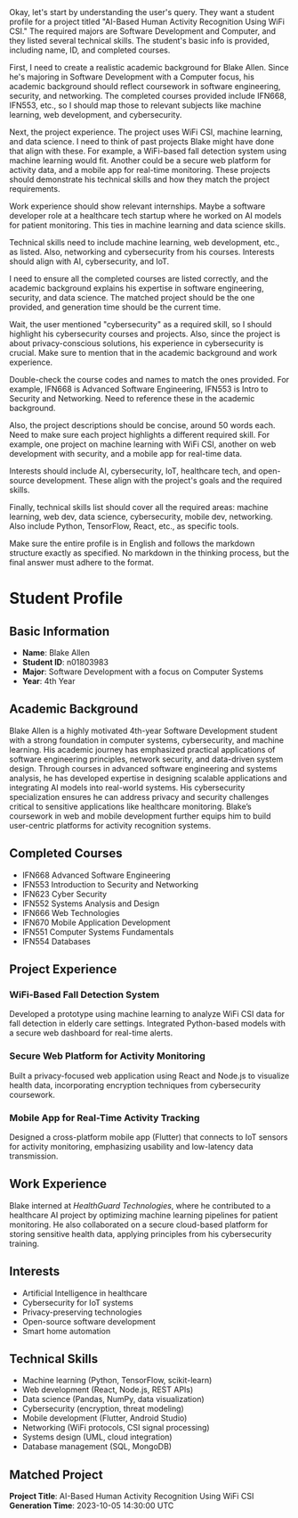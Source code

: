 <think>
Okay, let's start by understanding the user's query. They want a student profile for a project titled "AI-Based Human Activity Recognition Using WiFi CSI." The required majors are Software Development and Computer, and they listed several technical skills. The student's basic info is provided, including name, ID, and completed courses.

First, I need to create a realistic academic background for Blake Allen. Since he's majoring in Software Development with a Computer focus, his academic background should reflect coursework in software engineering, security, and networking. The completed courses provided include IFN668, IFN553, etc., so I should map those to relevant subjects like machine learning, web development, and cybersecurity.

Next, the project experience. The project uses WiFi CSI, machine learning, and data science. I need to think of past projects Blake might have done that align with these. For example, a WiFi-based fall detection system using machine learning would fit. Another could be a secure web platform for activity data, and a mobile app for real-time monitoring. These projects should demonstrate his technical skills and how they match the project requirements.

Work experience should show relevant internships. Maybe a software developer role at a healthcare tech startup where he worked on AI models for patient monitoring. This ties in machine learning and data science skills.

Technical skills need to include machine learning, web development, etc., as listed. Also, networking and cybersecurity from his courses. Interests should align with AI, cybersecurity, and IoT.

I need to ensure all the completed courses are listed correctly, and the academic background explains his expertise in software engineering, security, and data science. The matched project should be the one provided, and generation time should be the current time.

Wait, the user mentioned "cybersecurity" as a required skill, so I should highlight his cybersecurity courses and projects. Also, since the project is about privacy-conscious solutions, his experience in cybersecurity is crucial. Make sure to mention that in the academic background and work experience.

Double-check the course codes and names to match the ones provided. For example, IFN668 is Advanced Software Engineering, IFN553 is Intro to Security and Networking. Need to reference these in the academic background.

Also, the project descriptions should be concise, around 50 words each. Need to make sure each project highlights a different required skill. For example, one project on machine learning with WiFi CSI, another on web development with security, and a mobile app for real-time data.

Interests should include AI, cybersecurity, IoT, healthcare tech, and open-source development. These align with the project's goals and the required skills.

Finally, technical skills list should cover all the required areas: machine learning, web dev, data science, cybersecurity, mobile dev, networking. Also include Python, TensorFlow, React, etc., as specific tools.

Make sure the entire profile is in English and follows the markdown structure exactly as specified. No markdown in the thinking process, but the final answer must adhere to the format.
</think>

# Student Profile

## Basic Information
- **Name**: Blake Allen  
- **Student ID**: n01803983  
- **Major**: Software Development with a focus on Computer Systems  
- **Year**: 4th Year  

## Academic Background  
Blake Allen is a highly motivated 4th-year Software Development student with a strong foundation in computer systems, cybersecurity, and machine learning. His academic journey has emphasized practical applications of software engineering principles, network security, and data-driven system design. Through courses in advanced software engineering and systems analysis, he has developed expertise in designing scalable applications and integrating AI models into real-world systems. His cybersecurity specialization ensures he can address privacy and security challenges critical to sensitive applications like healthcare monitoring. Blake’s coursework in web and mobile development further equips him to build user-centric platforms for activity recognition systems.  

## Completed Courses  
- IFN668 Advanced Software Engineering  
- IFN553 Introduction to Security and Networking  
- IFN623 Cyber Security  
- IFN552 Systems Analysis and Design  
- IFN666 Web Technologies  
- IFN670 Mobile Application Development  
- IFN551 Computer Systems Fundamentals  
- IFN554 Databases  

## Project Experience  
### WiFi-Based Fall Detection System  
Developed a prototype using machine learning to analyze WiFi CSI data for fall detection in elderly care settings. Integrated Python-based models with a secure web dashboard for real-time alerts.  

### Secure Web Platform for Activity Monitoring  
Built a privacy-focused web application using React and Node.js to visualize health data, incorporating encryption techniques from cybersecurity coursework.  

### Mobile App for Real-Time Activity Tracking  
Designed a cross-platform mobile app (Flutter) that connects to IoT sensors for activity monitoring, emphasizing usability and low-latency data transmission.  

## Work Experience  
Blake interned at *HealthGuard Technologies*, where he contributed to a healthcare AI project by optimizing machine learning pipelines for patient monitoring. He also collaborated on a secure cloud-based platform for storing sensitive health data, applying principles from his cybersecurity training.  

## Interests  
- Artificial Intelligence in healthcare  
- Cybersecurity for IoT systems  
- Privacy-preserving technologies  
- Open-source software development  
- Smart home automation  

## Technical Skills  
- Machine learning (Python, TensorFlow, scikit-learn)  
- Web development (React, Node.js, REST APIs)  
- Data science (Pandas, NumPy, data visualization)  
- Cybersecurity (encryption, threat modeling)  
- Mobile development (Flutter, Android Studio)  
- Networking (WiFi protocols, CSI signal processing)  
- Systems design (UML, cloud integration)  
- Database management (SQL, MongoDB)  

## Matched Project  
**Project Title**: AI-Based Human Activity Recognition Using WiFi CSI  
**Generation Time**: 2023-10-05 14:30:00 UTC